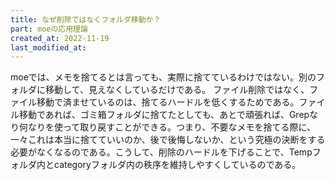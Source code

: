 ```yaml
---
title: なぜ削除ではなくフォルダ移動か？
part: moeの応用理論
created_at: 2022-11-19
last_modified_at: 
---
```


moeでは、メモを捨てるとは言っても、実際に捨てているわけではない。別のフォルダに移動して、見えなくしているだけである。
ファイル削除ではなく、ファイル移動で済ませているのは、捨てるハードルを低くするためである。ファイル移動であれば、ゴミ箱フォルダに捨てたとしても、あとで頑張れば、Grepなり何なりを使って取り戻すことができる。つまり、不要なメモを捨てる際に、一々これは本当に捨てていいのか、後で後悔しないか、という究極の決断をする必要がなくなるのである。こうして、削除のハードルを下げることで、Tempフォルダ内とcategoryフォルダ内の秩序を維持しやすくしているのである。
